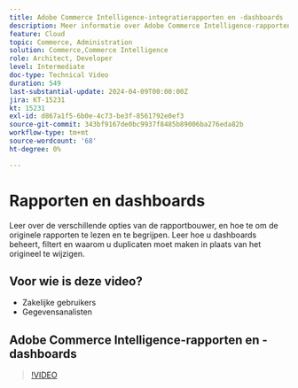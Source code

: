 ```yaml
---
title: Adobe Commerce Intelligence-integratierapporten en -dashboards
description: Meer informatie over Adobe Commerce Intelligence-rapporten en dashboardbeheer
feature: Cloud
topic: Commerce, Administration
solution: Commerce,Commerce Intelligence
role: Architect, Developer
level: Intermediate
doc-type: Technical Video
duration: 549
last-substantial-update: 2024-04-09T00:00:00Z
jira: KT-15231
kt: 15231
exl-id: d867a1f5-6b0e-4c73-be3f-8561792e0ef3
source-git-commit: 343bf9167de0bc9937f8485b89006ba276eda82b
workflow-type: tm+mt
source-wordcount: '68'
ht-degree: 0%

---
```


# Rapporten en dashboards

Leer over de verschillende opties van de rapportbouwer, en hoe te om de originele rapporten te lezen en te begrijpen. Leer hoe u dashboards beheert, filtert en waarom u duplicaten moet maken in plaats van het origineel te wijzigen.

## Voor wie is deze video?

- Zakelijke gebruikers
- Gegevensanalisten

## Adobe Commerce Intelligence-rapporten en -dashboards

>[!VIDEO](https://video.tv.adobe.com/v/3453149?learn=on&captions=dut)
